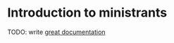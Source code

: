 # Introduction to ministrants

TODO: write [great documentation](http://jacobian.org/writing/what-to-write/)
